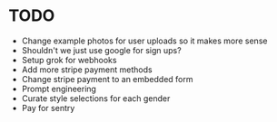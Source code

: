# TODO

- Change example photos for user uploads so it makes more sense
- Shouldn't we just use google for sign ups?
- Setup grok for webhooks
- Add more stripe payment methods
- Change stripe payment to an embedded form
- Prompt engineering
- Curate style selections for each gender
- Pay for sentry
